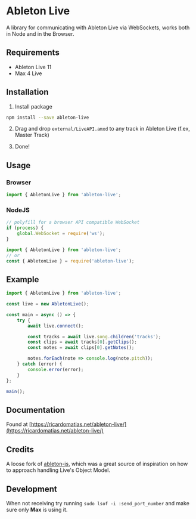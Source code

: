 # Ableton Live

A library for communicating with Ableton Live via WebSockets, works both in Node and in the Browser.

## Requirements

* Ableton Live 11
* Max 4 Live


## Installation

1. Install package

```bash
npm install --save ableton-live
```

2. Drag and drop `external/LiveAPI.amxd` to any track in Ableton Live (f.ex, Master Track)

3. Done!

## Usage

### Browser

```js
import { AbletonLive } from 'ableton-live';
```

### NodeJS

```js
// polyfill for a browser API compatible WebSocket
if (process) {
    global.WebSocket = require('ws');
}
```

```js
import { AbletonLive } from 'ableton-live';
// or
const { AbletonLive } = require('ableton-live');
```

## Example

```js
import { AbletonLive } from 'ableton-live';

const live = new AbletonLive();

const main = async () => {
    try {
        await live.connect();

        const tracks = await live.song.children('tracks');
        const clips = await tracks[0].getClips();
        const notes = await clips[0].getNotes();

        notes.forEach(note => console.log(note.pitch));
    } catch (error) {
        console.error(error);
    }
};

main();
```

## Documentation

Found at [https://ricardomatias.net/ableton-live/](https://ricardomatias.net/ableton-live/)

## Credits

A loose fork of [ableton-js](github-link), which was a great source of inspiration on how to approach handling Live's Object Model.

## Development
When not receiving try running `sudo lsof -i :send_port_number` and make sure only **Max** is using it.
